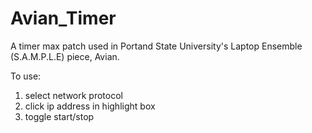 # Avian_Timer
A timer max patch used in Portand State University's Laptop Ensemble (S.A.M.P.L.E) piece, Avian.

To use:
  1. select network protocol
  2. click ip address in highlight box
  3. toggle start/stop
  

